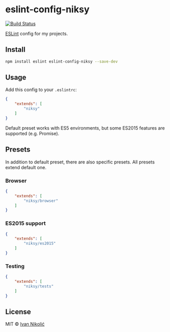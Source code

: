 # eslint-config-niksy

[![Build Status][ci-img]][ci]

[ESLint][eslint] config for my projects.

## Install

```sh
npm install eslint eslint-config-niksy --save-dev
```

## Usage

Add this config to your `.eslintrc`:

```json
{
	"extends": [
		"niksy"
	]
}
```

Default preset works with ES5 environments, but some ES2015 features are
supported (e.g. Promise).

## Presets

In addition to default preset, there are also specific presets. All presets
extend default one.

### Browser

```json
{
	"extends": [
		"niksy/browser"
	]
}
```

### ES2015 support

```json
{
	"extends": [
		"niksy/es2015"
	]
}
```

### Testing

```json
{
	"extends": [
		"niksy/tests"
	]
}
```

## License

MIT © [Ivan Nikolić](http://ivannikolic.com)

[ci]: https://travis-ci.org/niksy/eslint-config-niksy
[ci-img]: https://img.shields.io/travis/niksy/eslint-config-niksy/master.svg
[eslint]: http://eslint.org/
